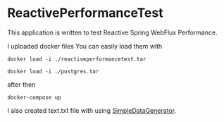 # ReactivePerformanceTest
This application is written to test Reactive Spring WebFlux Performance.


I uploaded docker files
You can easily load them with
```
docker load -i ./reactiveperformancetest.tar
```
```
docker load -i ./postgres.tar
```
after then 
```
docker-compose up
```
I also created text.txt file with using <a href="https://github.com/8hk/SimpleDataGenerator">SimpleDataGenerator</a>.




